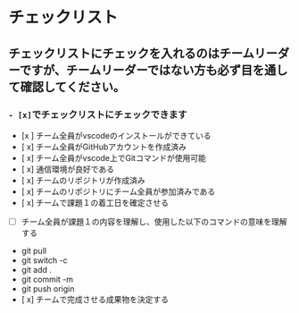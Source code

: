 # チェックリスト
## チェックリストにチェックを入れるのはチームリーダーですが、チームリーダーではない方も必ず目を通して確認してください。

### ```- [x]```でチェックリストにチェックできます 

- [x ] チーム全員がvscodeのインストールができている
- [ x] チーム全員がGitHubアカウントを作成済み
- [ x] チーム全員がvscode上でGitコマンドが使用可能
- [ x] 通信環境が良好である
- [ x] チームのリポジトリが作成済み
- [ x] チームのリポジトリにチーム全員が参加済みである
- [ x] チームで課題１の着工日を確定させる
- [ ] チーム全員が課題１の内容を理解し、使用した以下のコマンドの意味を理解する
- git pull
- git switch -c 
- git add .
- git commit -m
- git push origin 
- [ x] チームで完成させる成果物を決定する
